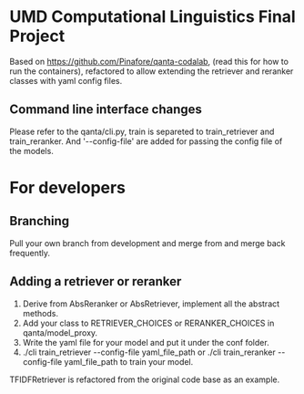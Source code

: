 # UMD Computational Linguistics Final Project
Based on https://github.com/Pinafore/qanta-codalab, (read this for how to run the containers), refactored to allow extending the retriever and reranker classes with yaml config files.

## Command line interface changes
Please refer to the qanta/cli.py, train is separeted to train_retriever and train_reranker. And '--config-file' are added for passing the config file of the models.

# For developers
## Branching
Pull your own branch from development and merge from and merge back frequently.
## Adding a retriever or reranker
1. Derive from AbsReranker or AbsRetriever, implement all the abstract methods.
2. Add your class to RETRIEVER_CHOICES or RERANKER_CHOICES in qanta/model_proxy.
3. Write the yaml file for your model and put it under the conf folder.
4. ./cli train_retriever --config-file yaml_file_path or ./cli train_reranker --config-file yaml_file_path to train your model.

TFIDFRetriever is refactored from the original code base as an example.
